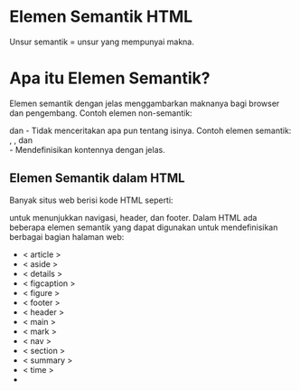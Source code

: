 # Elemen Semantik HTML
Unsur semantik = unsur yang mempunyai makna.
# Apa itu Elemen Semantik?
Elemen semantik dengan jelas menggambarkan maknanya bagi browser dan pengembang.
Contoh elemen non-semantik: <div> dan <span> - Tidak menceritakan apa pun tentang isinya.
Contoh elemen semantik: <form>, <table>, dan <article> - Mendefinisikan kontennya dengan jelas.
# Elemen Semantik dalam HTML
Banyak situs web berisi kode HTML seperti: <div id="nav"> <div class="header"> <div id="footer"> untuk menunjukkan navigasi, header, dan footer.
Dalam HTML ada beberapa elemen semantik yang dapat digunakan untuk mendefinisikan berbagai bagian halaman web:
- <  article  >
- <  aside  >
- <  details  >
- <  figcaption  >
- <  figure  >
- <  footer  >
- <  header  >
- <  main  >
- <  mark  >
- <  nav  >
- <  section  >
- <  summary  >
- <  time  >
- 

